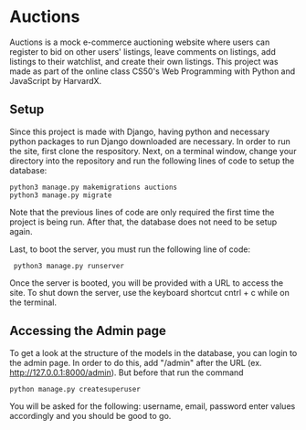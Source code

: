 # Auctions
Auctions is a mock e-commerce auctioning website where users can register to bid on other users' listings, leave comments on listings, add listings to their watchlist, and create their own listings. This project was made as part of the online class CS50's Web Programming with Python and JavaScript by HarvardX.

## Setup
Since this project is made with Django, having python and necessary python packages to run Django downloaded are necessary. In order to run the site, first clone the respository. Next, on a terminal window, change your directory into the repository and run the following lines of code to setup the database:

```
python3 manage.py makemigrations auctions
python3 manage.py migrate
```
Note that the previous lines of code are only required the first time the project is being run. After that, the database does not need to be setup again.

Last, to boot the server, you must run the following line of code:

``` python3 manage.py runserver```

Once the server is booted, you will be provided with a URL to access the site. To shut down the server, use the keyboard shortcut cntrl + c while on the terminal.

## Accessing the Admin page
To get a look at the structure of the models in the database, you can login to the admin page. In order to do this, add "/admin" after the URL (ex. http://127.0.0.1:8000/admin).
But before that run the command
```
python manage.py createsuperuser
```
You will be asked for the following:
username, email, password
enter values accordingly and you should be good to go.

